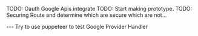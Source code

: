 TODO: Oauth Google Apis integrate
TODO: Start making prototype.
TODO: Securing Route and determine which are secure which are not...

--- Try to use puppeteer to test Google Provider Handler